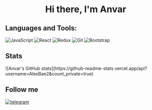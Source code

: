 <h1 align="center">Hi there, I'm Anvar </h1>
<h2>Languages and Tools:</h2>
<div display="flex">
  <img src="https://camo.githubusercontent.com/01a47d16f46c9a251acf847c5c746bb9af8e11111e96e18c3e47ca8d6b506770/68747470733a2f2f696d672e736869656c64732e696f2f62616467652f2d4a6176615363726970742d3039303930393f7374796c653d666f722d7468652d6261646765266c6f676f3d4a617661536372697074266c6f676f436f6c6f723d453944353444" alt="JavaScript"/>
  <img src="https://camo.githubusercontent.com/e3a3b859466fcd2d762d63405f19fb3afec8fa1867318c6593b4368f21a4c869/68747470733a2f2f696d672e736869656c64732e696f2f62616467652f2d52454143542d3039303930393f7374796c653d666f722d7468652d6261646765266c6f676f3d5265616374266c6f676f436f6c6f723d626c7565" alt="React">
  <img src="https://camo.githubusercontent.com/fbbdd78296f87cd8ed1d43072d8defefb7414d14ceec1e7a9dbbe29da7974e80/68747470733a2f2f696d672e736869656c64732e696f2f62616467652f2d52454455582d3039303930393f7374796c653d666f722d7468652d6261646765266c6f676f3d5265647578266c6f676f436f6c6f723d376331393936" alt="Redux">
  <img src="https://camo.githubusercontent.com/37c52fe950ef755bac499440dae172a1082b26139dffa37d7e7c50fa9250222b/68747470733a2f2f696d672e736869656c64732e696f2f62616467652f2d4769742d3039303930393f7374796c653d666f722d7468652d6261646765266c6f676f3d476974266c6f676f436f6c6f72" alt="Git">
  <img src="https://camo.githubusercontent.com/47e0ac77536d2d465efaf674624e63b5a5ce50cace435cc77efe732a951ed9cd/68747470733a2f2f696d672e736869656c64732e696f2f62616467652f2d426f6f7473747261702d3039303930393f7374796c653d666f722d7468652d6261646765266c6f676f3d426f6f747374726170266c6f676f436f6c6f72" alt="Bootstrap">
</div>

<h2>Stats</h2>
![Anvar's GitHub stats](https://github-readme-stats.vercel.app/api?username=AlexBae2&count_private=true)

<h2>Follow me</h2>
<div display="flex">
  <a href="https://t.me/AlexBae">
    <img src="https://camo.githubusercontent.com/ef7d2872e5a114cea8da567c3333a6b59a46cdb9da71338fbf43bc308dc82994/68747470733a2f2f696d672e736869656c64732e696f2f62616467652f2d54656c656772616d2d3039303930393f7374796c653d666f722d7468652d6261646765266c6f676f3d74656c656772616d266c6f676f436f6c6f723d323741304439" alt="telegram">
  </a>
 </div>
